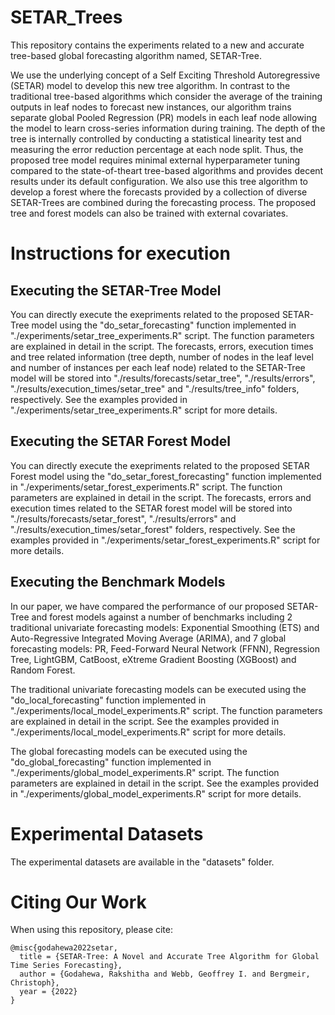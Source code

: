 # SETAR_Trees

This repository contains the experiments related to a new and accurate tree-based global forecasting algorithm named, SETAR-Tree. 

We use the underlying concept of a Self Exciting Threshold Autoregressive (SETAR) model to develop this new tree algorithm. In contrast to the traditional tree-based algorithms which consider the average of the training outputs in
leaf nodes to forecast new instances, our algorithm trains separate global Pooled Regression (PR) models in each leaf node allowing the model to learn cross-series information during
training. The depth of the tree is internally controlled by conducting a statistical linearity test and measuring the error reduction percentage at each node split. Thus, the proposed
tree model requires minimal external hyperparameter tuning compared to the state-of-theart tree-based algorithms and provides decent results under its default configuration. We
also use this tree algorithm to develop a forest where the forecasts provided by a collection of diverse SETAR-Trees are combined during the forecasting process. The proposed tree and
forest models can also be trained with external covariates.

# Instructions for execution

## Executing the SETAR-Tree Model
You can directly execute the exepriments related to the proposed SETAR-Tree model using the "do_setar_forecasting" function implemented in "./experiments/setar_tree_experiments.R" script.
The function parameters are explained in detail in the script. 
The forecasts, errors, execution times and tree related information (tree depth, number of nodes in the leaf level and number of instances per each leaf node) related to the SETAR-Tree model will be stored into "./results/forecasts/setar_tree", "./results/errors", "./results/execution_times/setar_tree" and "./results/tree_info" folders, respectively.
See the examples provided in "./experiments/setar_tree_experiments.R" script for more details.

## Executing the SETAR Forest Model
You can directly execute the exepriments related to the proposed SETAR Forest model using the "do_setar_forest_forecasting" function implemented in "./experiments/setar_forest_experiments.R" script.
The function parameters are explained in detail in the script. 
The forecasts, errors and execution times related to the SETAR forest model will be stored into "./results/forecasts/setar_forest", "./results/errors" and "./results/execution_times/setar_forest" folders, respectively.
See the examples provided in "./experiments/setar_forest_experiments.R" script for more details.

## Executing the Benchmark Models
In our paper, we have compared the performance of our proposed SETAR-Tree and forest models against a number of benchmarks including 2 traditional univariate forecasting models:
Exponential Smoothing (ETS) and Auto-Regressive Integrated Moving Average (ARIMA), and 7 global forecasting models: PR, Feed-Forward Neural Network (FFNN),
Regression Tree, LightGBM, CatBoost, eXtreme Gradient Boosting (XGBoost) and Random Forest.

The traditional univariate forecasting models can be executed using the "do_local_forecasting" function implemented in "./experiments/local_model_experiments.R" script.
The function parameters are explained in detail in the script. 
See the examples provided in "./experiments/local_model_experiments.R" script for more details.

The global forecasting models can be executed using the "do_global_forecasting" function implemented in "./experiments/global_model_experiments.R" script.
The function parameters are explained in detail in the script. 
See the examples provided in "./experiments/global_model_experiments.R" script for more details.

# Experimental Datasets
The experimental datasets are available in the "datasets" folder.


# Citing Our Work
When using this repository, please cite:

```{r} 
@misc{godahewa2022setar,
  title = {SETAR-Tree: A Novel and Accurate Tree Algorithm for Global Time Series Forecasting},
  author = {Godahewa, Rakshitha and Webb, Geoffrey I. and Bergmeir, Christoph},
  year = {2022}
}
```
